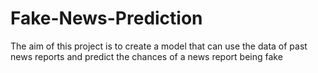 # Fake-News-Prediction
The aim of this project is to create a model that can use the data of past news reports and predict the chances of a news report being fake
